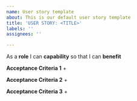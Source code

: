 ```yaml
---
name: User story template
about: This is our default user story template
title: 'USER STORY: <TITLE>'
labels: ''
assignees: ''

---
```


As a **role** I can **capability**  so that I can **benefit**

**Acceptance Criteria 1**
+

**Acceptance Criteria 2**
+

**Acceptance Criteria 3**
+
